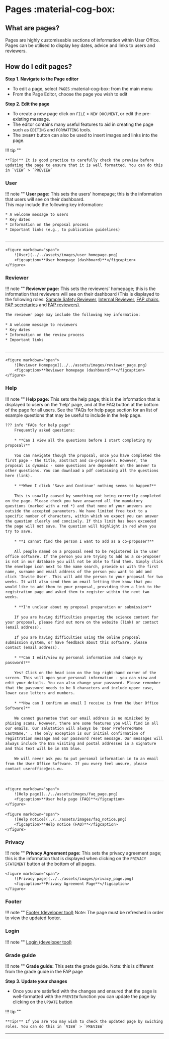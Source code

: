 # Pages :material-cog-box:

## **What are pages?**

Pages are highly customiseable sections of information within User Office. Pages can be utilised to display key dates, advice and links to users and reviewers. 

## **How do I edit pages?**

**Step 1. Navigate to the Page editor**

* To edit a page, select `PAGES` :material-cog-box: from the main menu
* From the Page Editor, choose the page you wish to edit

**Step 2. Edit the page**

* To create a new page click on `FILE` > `NEW DOCUMENT`, or edit the pre-existing message.
* The editor contains many useful features to aid in creating the page such as `EDITING` and `FORMATTING` tools.
* The `INSERT` button can also be used to insert images and links into the page.

!!! tip ""

    **Tip!** It is good practice to carefully check the preview before updating the page to ensure that it is well formatted. You can do this in `VIEW` > `PREVIEW`

### **User**

!!! note ""
    **User page:** This sets the users' homepage; this is the information that users will see on their dashboard.   
    This may include the following key information: 
    
    * A welcome message to users
    * Key dates
    * Information on the proposal process 
    * Important links (e.g., to publication guidelines)

    _____________________________________________________________________________________________________________

    <figure markdown="span">  
        ![User](../../assets/images/user_homepage.png)
        <figcaption>**User homepage (dashboard)**</figcaption>
    </figure>


### **Reviewer**

!!! note ""
    **Reviewer page:** This sets the reviewers' homepage; this is the information that reviewers will see on their dashboard (This is displayed to the following roles: [Sample Safety Reviewer](roles.md), [Internal Reviewer](roles.md), [FAP chairs](roles.md), [FAP secretaries](roles.md) and [FAP reviewers](roles.md)).

    The reviewer page may include the following key information: 

    * A welcome message to reviewers 
    * Key dates
    * Information on the review process 
    * Important links 

    _____________________________________________________________________________________________________________

    <figure markdown="span">  
        ![Reviewer Homepage](../../assets/images/reviewer_page.png)
        <figcaption>**Reviewer homepage (dashboard)**</figcaption>
    </figure>

### **Help**

!!! note ""
    **Help page:** This sets the help page; this is the information that is displayed to users on the 'help' page, and at the FAQ button at the bottom of the page for all users. See the 'FAQs for help page section for an list of example questions that may be useful to include in the help page.
    
    ??? info "FAQs for help page"
        Frequently asked questions: 

        * **Can I view all the questions before I start completing my proposal?**

        You can navigate though the proposal, once you have completed the first page - the title, abstract and co-proposers. However, the proposal is dynamic - some questions are dependent on the answer to other questions. You can download a pdf containing all the questions here (link).

        * **When I click 'Save and Continue' nothing seems to happen?**

        This is usually caused by something not being correctly completed on the page. Please check you have answered all the mandatory questions (marked with a red *) and that none of your answers are outside the accepted parameters. We have limited free text to a specific number of characters, within which we expect you can answer the question clearly and concisely. If this limit has been exceeded the page will not save. The question will highlight in red when you try to save.

        * **I cannot find the person I want to add as a co-proposer?**

        All people named on a proposal need to be registered in the user office software. If the person you are trying to add as a co-proposer is not in our database you will not be able to find them. Simply click the envelope icon next to the name search, provide us with the first name, surname and email address of the person you want to add and click 'Invite User'. This will add the person to your proposal for two weeks. It will also send them an email letting them know that you would like to add them to your proposal, providing them a link to the registration page and asked them to register within the next two weeks. 

        * **I'm unclear about my proposal preparation or submission**

        If you are having difficulties preparing the science content for your proposal, please find out more on the website (link) or contact (email address).

        If you are having difficulties using the online proposal submission system, or have feedback about this software, please contact (email address).

        * **Can I edit/view my personal information and change my password?**

        Yes! Click on the head icon on the top right-hand corner of the screen. This will open your personal information - you can view and edit your details. You can also change your password. Please remember that the password needs to be 8 characters and include upper case, lower case letters and numbers. 

        * **How can I confirm an email I receive is from the User Office Software?**

        We cannot guarentee that our email address is no mimicked by phising scams. However, there are some features you will find in all our emails. Our salutation will always be 'Dear PreferredName LastName,' . The only exception is our initial confirmation of registration message and our password reset message. Our messages will always include the ESS visiting and postal addresses in a signature and this text will be in ESS blue. 

        We will never ask you to put personal information in to an email from the User Office Software. If you every feel unsure, please contact useroffice@ess.eu.

    _____________________________________________________________________________________________________________

    <figure markdown="span">  
        ![Help page](../../assets/images/faq_page.png)
        <figcaption>**User help page (FAQ)**</figcaption>
    </figure>

    <figure markdown="span">  
        ![Help notice](../../assets/images/faq_notice.png)
        <figcaption>**Help notice (FAQ)**</figcaption>
    </figure>

### **Privacy**

!!! note ""
    **Privacy Agreement page:** This sets the privacy agreement page; this is the information that is displayed when clicking on the `PRIVACY STATEMENT` button at the bottom of all pages.

    <figure markdown="span">  
        ![Privacy page](../../assets/images/privacy_page.png)
        <figcaption>**Privacy Agreement Page**</figcaption>
    </figure>

### **Footer**

!!! note ""
    [Footer (developer tool)](developer-guide.md)
    Note: The page must be refreshed in order to view the updated footer. 

### **Login**

!!! note ""
    [Login (developer tool)](developer-guide.md)

### **Grade guide** 

!!! note ""
    **Grade guide:** This sets the grade guide. Note: this is different from the grade guide in the FAP page

**Step 3. Update your changes**

* Once you are satisfied with the changes and ensured that the page is well-formatted with the `PREVIEW` function you can update the page by clicking on the `UPDATE` button

!!! tip ""

    **Tip!** If you are You may wish to check the updated page by swiching roles. You can do this in `VIEW` > `PREVIEW`
_____________________________________________________________________________________________________________
